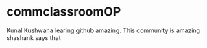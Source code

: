 
# commclassroomOP

Kunal Kushwaha learing github amazing.
This community is amazing
shashank says that

